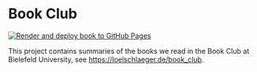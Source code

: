 # Book Club

<!-- badges: start -->

[![Render and deploy book to GitHub Pages](https://github.com/loelschlaeger/book_club/actions/workflows/render_site.yaml/badge.svg)](https://github.com/loelschlaeger/book_club/actions/workflows/render_site.yaml)

<!-- badges: end -->

This project contains summaries of the books we read in the Book Club at Bielefeld University, see https://loelschlaeger.de/book_club.

